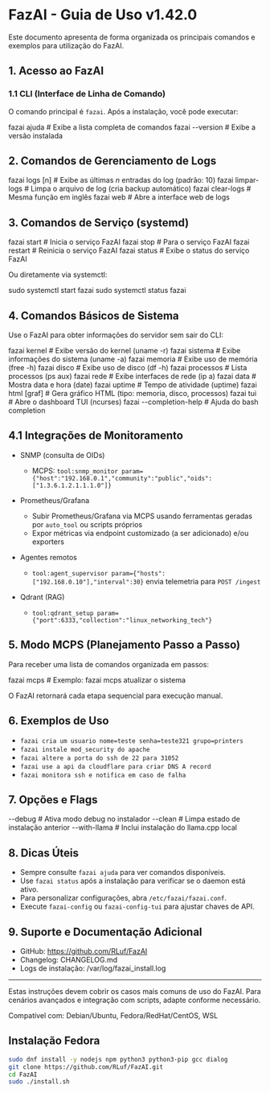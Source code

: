 # FazAI - Guia de Uso v1.42.0

Este documento apresenta de forma organizada os principais comandos e exemplos para utilização do FazAI.

## 1. Acesso ao FazAI

### 1.1 CLI (Interface de Linha de Comando)
O comando principal é `fazai`. Após a instalação, você pode executar:

  fazai ajuda               # Exibe a lista completa de comandos
  fazai --version           # Exibe a versão instalada

## 2. Comandos de Gerenciamento de Logs

  fazai logs [n]            # Exibe as últimas _n_ entradas do log (padrão: 10)
  fazai limpar-logs         # Limpa o arquivo de log (cria backup automático)
  fazai clear-logs         # Mesma função em inglês
  fazai web                 # Abre a interface web de logs

## 3. Comandos de Serviço (systemd)

  fazai start               # Inicia o serviço FazAI
  fazai stop                # Para o serviço FazAI
  fazai restart             # Reinicia o serviço FazAI
  fazai status              # Exibe o status do serviço FazAI

Ou diretamente via systemctl:

  sudo systemctl start fazai
  sudo systemctl status fazai

## 4. Comandos Básicos de Sistema

Use o FazAI para obter informações do servidor sem sair do CLI:

  fazai kernel              # Exibe versão do kernel (uname -r)
  fazai sistema             # Exibe informações do sistema (uname -a)
  fazai memoria             # Exibe uso de memória (free -h)
  fazai disco               # Exibe uso de disco (df -h)
  fazai processos           # Lista processos (ps aux)
  fazai rede                # Exibe interfaces de rede (ip a)
  fazai data                # Mostra data e hora (date)
  fazai uptime              # Tempo de atividade (uptime)
  fazai html <tipo> [graf]  # Gera gráfico HTML (tipo: memoria, disco, processos)
  fazai tui                 # Abre o dashboard TUI (ncurses)
  fazai --completion-help   # Ajuda do bash completion

## 4.1 Integrações de Monitoramento

- SNMP (consulta de OIDs)
  - MCPS: `tool:snmp_monitor param={"host":"192.168.0.1","community":"public","oids":["1.3.6.1.2.1.1.1.0"]}`

- Prometheus/Grafana
  - Subir Prometheus/Grafana via MCPS usando ferramentas geradas por `auto_tool` ou scripts próprios
  - Expor métricas via endpoint customizado (a ser adicionado) e/ou exporters

- Agentes remotos
  - `tool:agent_supervisor param={"hosts":["192.168.0.10"],"interval":30}` envia telemetria para `POST /ingest`

- Qdrant (RAG)
  - `tool:qdrant_setup param={"port":6333,"collection":"linux_networking_tech"}`

## 5. Modo MCPS (Planejamento Passo a Passo)

Para receber uma lista de comandos organizada em passos:

  fazai mcps <tarefa>       # Exemplo: fazai mcps atualizar o sistema

O FazAI retornará cada etapa sequencial para execução manual.

## 6. Exemplos de Uso

- `fazai cria um usuario nome=teste senha=teste321 grupo=printers`
- `fazai instale mod_security do apache`
- `fazai altere a porta do ssh de 22 para 31052`
- `fazai use a api da cloudflare para criar DNS A record`
- `fazai monitora ssh e notifica em caso de falha`

## 7. Opções e Flags

  --debug                   # Ativa modo debug no instalador
  --clean                   # Limpa estado de instalação anterior
  --with-llama              # Inclui instalação do llama.cpp local

## 8. Dicas Úteis

- Sempre consulte `fazai ajuda` para ver comandos disponíveis.
- Use `fazai status` após a instalação para verificar se o daemon está ativo.
- Para personalizar configurações, abra `/etc/fazai/fazai.conf`.
- Execute `fazai-config` ou `fazai-config-tui` para ajustar chaves de API.

## 9. Suporte e Documentação Adicional

- GitHub: https://github.com/RLuf/FazAI
- Changelog: CHANGELOG.md
- Logs de instalação: /var/log/fazai_install.log

---

Estas instruções devem cobrir os casos mais comuns de uso do FazAI. Para cenários avançados e integração com scripts, adapte conforme necessário.

Compatível com: Debian/Ubuntu, Fedora/RedHat/CentOS, WSL

## Instalação Fedora

```bash
sudo dnf install -y nodejs npm python3 python3-pip gcc dialog
git clone https://github.com/RLuf/FazAI.git
cd FazAI
sudo ./install.sh
```